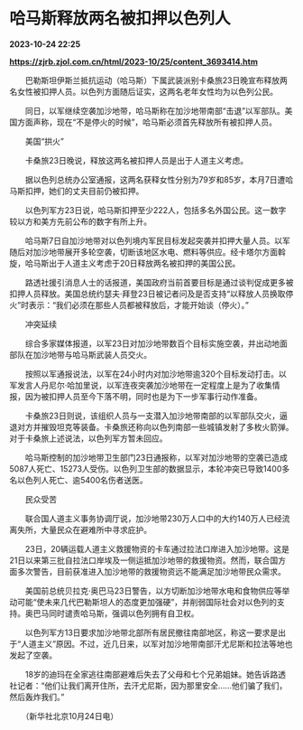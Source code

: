 # 哈马斯释放两名被扣押以色列人

**2023-10-24 22:25**

**https://zjrb.zjol.com.cn/html/2023-10/25/content_3693414.htm**

　　巴勒斯坦伊斯兰抵抗运动（哈马斯）下属武装派别卡桑旅23日晚宣布释放两名女性被扣押人员。以色列方面随后证实，这两名老年女性均为以色列公民。

　　同日，以军继续空袭加沙地带，哈马斯称在加沙地带南部“击退”以军部队。美国方面声称，现在“不是停火的时候”，哈马斯必须首先释放所有被扣押人员。

　　美国“拱火”

　　卡桑旅23日晚说，释放这两名被扣押人员是出于人道主义考虑。

　　据以色列总统办公室通报，这两名获释女性分别为79岁和85岁，本月7日遭哈马斯扣押，她们的丈夫目前仍被扣押。

　　以色列军方23日说，哈马斯扣押至少222人，包括多名外国公民。这一数字较以方和美方先前公布的数字有所上升。

　　哈马斯7日自加沙地带对以色列境内军民目标发起突袭并扣押大量人员。以军随后对加沙地带展开多轮空袭，切断该地区水电、燃料等供应。经卡塔尔方面斡旋，哈马斯出于人道主义考虑于20日释放两名被扣押的美国公民。

　　路透社援引消息人士的话报道，美国政府当前首要目标是通过谈判促成更多被扣押人员释放。美国总统约瑟夫·拜登23日被记者问及是否支持“以释放人员换取停火”时表示：“我们必须在那些人员都被释放后，才能开始谈（停火）。”

　　冲突延续

　　综合多家媒体报道，以军23日对加沙地带数百个目标实施空袭，并出动地面部队在加沙地带与哈马斯武装人员交火。

　　按照以军通报说法，以军在24小时内对加沙地带逾320个目标发动打击。以军发言人丹尼尔·哈加里说，以军连夜突袭加沙地带在一定程度上是为了收集情报，因为被扣押人员至今下落不明，同时也是为下一步军事行动作准备。

　　卡桑旅23日则说，该组织人员与一支潜入加沙地带南部的以军部队交火，逼退对方并摧毁坦克等装备。卡桑旅还称向以色列南部一些城镇发射了多枚火箭弹。对于卡桑旅上述说法，以色列军方暂未回应。

　　哈马斯控制的加沙地带卫生部门23日通报称，以军对加沙地带的空袭已造成5087人死亡、15273人受伤。以色列卫生部的数据显示，本轮冲突已导致1400多名以色列人死亡、逾5400名伤者送医。

　　民众受苦

　　联合国人道主义事务协调厅说，加沙地带230万人口中的大约140万人已经流离失所，大量民众在避难所中寻求庇护。

　　23日，20辆运载人道主义救援物资的卡车通过拉法口岸进入加沙地带。这是21日以来第三批自拉法口岸埃及一侧运抵加沙地带的救援物资。然而，联合国方面多次警告，目前获准进入加沙地带的救援物资远不能满足加沙地带民众需求。

　　美国前总统贝拉克·奥巴马23日警告，以方切断加沙地带水电和食物供应等举动可能“使未来几代巴勒斯坦人的态度更加强硬”，并削弱国际社会对以色列的支持。奥巴马同时谴责哈马斯，强调以色列拥有自卫权。

　　以色列军方13日要求加沙地带北部所有居民撤往南部地区，称这一要求是出于“人道主义”原因。不过，近几日来，以军对加沙地带南部汗尤尼斯和拉法等地也发起了空袭。

　　18岁的迪玛在全家逃往南部避难后失去了父母和七个兄弟姐妹。她告诉路透社记者：“他们让我们离开住所，去汗尤尼斯，因为那里安全……他们骗了我们，然后轰炸我们。”

　　（新华社北京10月24日电）
